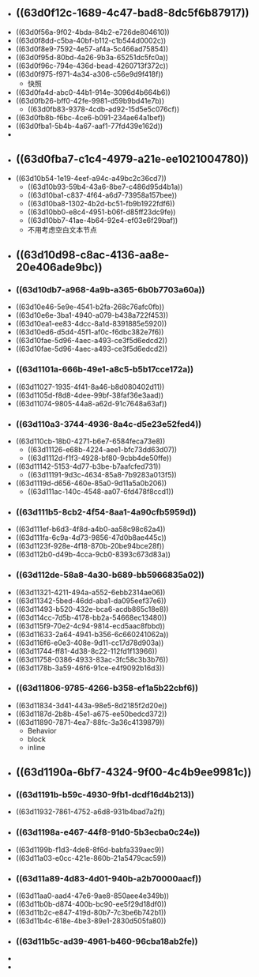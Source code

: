 - ## ((63d0f12c-1689-4c47-bad8-8dc5f6b87917))
- ((63d0f56a-9f02-4bda-84b2-e726de804610))
- ((63d0f8dd-c5ba-40bf-b112-c1b544d0002c))
- ((63d0f8e9-7592-4e57-af4a-5c466ad75854))
- ((63d0f95d-80bd-4a26-9b3a-65251dc5fc0a))
- ((63d0f96c-794e-436d-bead-4260713f372c))
- ((63d0f975-f971-4a34-a306-c56e9d9f418f))
	- 快照
- ((63d0fa4d-abc0-44b1-914e-3096d4b664b6))
- ((63d0fb26-bff0-42fe-9981-d59b9bd41e7b))
	- ((63d0fb83-9378-4cdb-ad92-15d5e5c076cf))
- ((63d0fb8b-f6bc-4ce6-b091-234ae64a1bef))
- ((63d0fba1-5b4b-4a67-aaf1-77fd439e162d))
-
- ## ((63d0fba7-c1c4-4979-a21e-ee1021004780))
- ((63d10b54-1e19-4eef-a94c-a49bc2c36cd7))
	- ((63d10b93-59b4-43a6-8be7-c486d95d4b1a))
	- ((63d10ba1-c837-4f64-a6d7-73958a157bee))
	- ((63d10ba8-1302-4b2d-bc51-fb9b1922fdf6))
	- ((63d10bb0-e8c4-4951-b06f-d85ff23dc9fe))
	- ((63d10bb7-41ae-4b64-92e4-ef03e6f29baf))
	- 不用考虑空白文本节点
- ## ((63d10d98-c8ac-4136-aa8e-20e406ade9bc))
- ### ((63d10db7-a968-4a9b-a365-6b0b7703a60a))
- ((63d10e46-5e9e-4541-b2fa-268c76afc0fb))
- ((63d10e6e-3ba1-4940-a079-b438a722f453))
- ((63d10ea1-ee83-4dcc-8a1d-8391885e5920))
- ((63d10ed6-d5d4-45f1-af0c-f6dbc382e7f6))
- ((63d10fae-5d96-4aec-a493-ce3f5d6edcd2))
- ((63d10fae-5d96-4aec-a493-ce3f5d6edcd2))
- ### ((63d1101a-666b-49e1-a8c5-b5b17cce172a))
- ((63d11027-1935-4f41-8a46-b8d080402d11))
- ((63d1105d-f8d8-4dee-99bf-38faf36e3aad))
- ((63d11074-9805-44a8-a62d-91c7648a63af))
- ### ((63d110a3-3744-4936-8a4c-d5e23e52fed4))
- ((63d110cb-18b0-4271-b6e7-6584feca73e8))
	- ((63d11126-e68b-4224-aee1-bfc73dd63d07))
	- ((63d1112d-f1f3-4928-bf80-9cbb4de50ffe))
- ((63d11142-5153-4d77-b3be-b7aafcfed731))
	- ((63d11191-9d3c-4634-85a8-7b9283a013f5))
- ((63d1119d-d656-460e-85a0-9d11a5a0b206))
	- ((63d111ac-140c-4548-aa07-6fd478f8ccd1))
- ### ((63d111b5-8cb2-4f54-8aa1-4a90cfb5959d))
- ((63d111ef-b6d3-4f8d-a4b0-aa58c98c62a4))
- ((63d111fa-6c9a-4d73-9856-47d0b8ae445c))
- ((63d1123f-928e-4f18-870b-20be94bce28f))
- ((63d112b0-d49b-4cca-9cb0-8393c673d83a))
- ### ((63d112de-58a8-4a30-b689-bb5966835a02))
- ((63d11321-4211-494a-a552-6ebb2314ae06))
- ((63d11342-5bed-46dd-aba1-da095eef37e6))
- ((63d11493-b520-432e-bca6-acdb865c18e8))
- ((63d114cc-7d5b-4178-bb2a-54668ec13480))
- ((63d115f9-70e2-4c94-9814-ecd5aac8fbbd))
- ((63d11633-2a64-4941-b356-6c660241062a))
- ((63d116f6-e0e3-408e-9d11-cc17d78d903a))
- ((63d11744-ff81-4d38-8c22-112fd1f13966))
- ((63d11758-0386-4933-83ac-3fc58c3b3b76))
- ((63d1178b-3a59-46f6-91ce-e4f9092b16d3))
- ### ((63d11806-9785-4266-b358-ef1a5b22cbf6))
- ((63d11834-3d41-443a-98e5-8d2185f2d20e))
- ((63d1187d-2b8b-45e1-a675-ee50bedcd372))
- ((63d11890-7871-4ea7-88fc-3a36c4139879))
	- Behavior
	- block
	- inline
- ## ((63d1190a-6bf7-4324-9f00-4c4b9ee9981c))
- ### ((63d1191b-b59c-4930-9fb1-dcdf16d4b213))
- ((63d11932-7861-4752-a6d8-931b4bad7a2f))
- ### ((63d1198a-e467-44f8-91d0-5b3ecba0c24e))
- ((63d1199b-f1d3-4de8-8f6d-babfa339aec9))
- ((63d11a03-e0cc-421e-860b-21a5479cac59))
- ### ((63d11a89-4d83-4d01-940b-a2b70000aacf))
- ((63d11aa0-aad4-47e6-9ae8-850aee4e349b))
- ((63d11b0b-d874-400b-bc90-ee5f29d18df0))
- ((63d11b2c-e847-419d-80b7-7c3be6b742b1))
- ((63d11b4c-618e-4be3-89e1-2830d505fa80))
- ### ((63d11b5c-ad39-4961-b460-96cba18ab2fe))
-
-